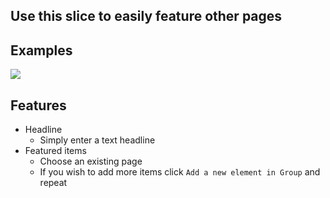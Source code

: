 ## Use this slice to easily feature other pages

## Examples
![](https://drive.google.com/uc?id=1RI3P6eXPWCYfVA5PfgT7m-8GO8mDJtpt)

## Features
- Headline
    - Simply enter a text headline
- Featured items
    - Choose an existing page
    - If you wish to add more items click `Add a new element in Group` and repeat